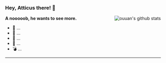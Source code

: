 ### Hey, Atticus there! 👋

<!--
**opfanswyx/opfanswyx** is a ✨ _special_ ✨ repository because its `README.md` (this file) appears on your GitHub profile.

Here are some ideas to get you started:

- 🔭 I’m currently working on ...
- 🌱 I’m currently learning ...
- 👯 I’m looking to collaborate on ...
- 🤔 I’m looking for help with ...
- 💬 Ask me about ...
- 📫 How to reach me: ...
- 😄 Pronouns: ...
- ⚡ Fun fact: ...
-->

<img align="right" alt="ouuan's github stats" src="https://github-readme-stats.vercel.app/api/top-langs/?username=opfanswyx&layout=compact">

**A nooooob, he wants to see more.**

- :beginner: ...
- :bookmark_tabs: ...
- :watermelon: ...
- :file_folder: ...
- :bomb: ...

---
